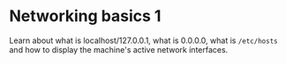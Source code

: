 # Networking basics 1
Learn about what is localhost/127.0.0.1, what is 0.0.0.0, what is `/etc/hosts` and how to display the machine's active network interfaces.
